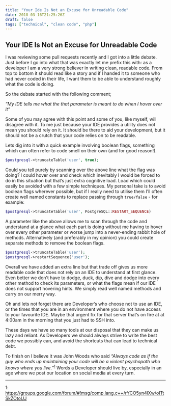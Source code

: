 ```yaml
---
title: "Your Ide Is Not an Excuse for Unreadable Code"
date: 2018-03-16T21:25:26Z
draft: false
tags: ["technical", "clean code", "php"]
---
```


## Your IDE Is Not an Excuse for Unreadable Code

I was reviewing some pull requests recently and I got into a  little debate. Just before I go into what that was exactly let me prefix this with: as a developer I am a very strong believer in writing clean, readable code. From top to bottom it should read like a story and if I handed it to someone who had never coded in their life, I want them to be able to understand roughly what the code is doing.

So the debate started with the following comment;

_“My IDE tells me what the that parameter is meant to do when I hover over it”_

Some of you may agree with this point and some of you, like myself, will disagree with it. To me just because your IDE provides a utility does not mean you should rely on it. It should be there to aid your development, but it should not be a crutch that your code relies on to be readable.

Lets dig into it with a quick example involving boolean flags, something which can often refer to code smell on their own (and for good reason!).


```php
$postgresql->truncateTable('user', true);
```


Could you tell purely by scanning over the above line what the flag was doing? I could hover over and check which inevitably I would be forced to do in this situation but that’s just extra cognitive load. Load which could easily be avoided with a few simple techniques. My personal take is to avoid boolean flags wherever possible, but if I really need to utilise them I’ll often create well named constants to replace passing through `true/false` - for example:

```php
$postgresql->truncateTable('user', PostgreSQL::RESTART_SEQUENCE)
```


A parameter like the above allows me to scan through the code and understand at a glance what each part is doing without me having to hover over every other parameter or worse jump into a never-ending rabbit hole of methods. Alternatively (and preferably in my opinion) you could create separate methods to remove the boolean flags.

```php
$postgresql->truncateTable('user');
$postgresql->restartSequence('user');
```


Overall we have added an extra line but that trade off gives us more readable code that does not rely on an IDE to understand at first glance. Even better we don’t have to dodge, duck, dip, dive and dodge into every other method to check its parameters, or what the flags mean if our IDE does not support hovering hints. We simply read well named methods and carry on our merry way.

Oh and lets not forget there are Developer’s who choose not to use an IDE, or the times that you are in an environment where you do not have access to your favourite IDE. Maybe that urgent fix for that server that’s on fire at at 4:00am in the morning that you just had to SSH into.

These days we have so many tools at our disposal that they can make us lazy and reliant. As Developers we should always strive to write the best code we possibly can, and avoid the shortcuts that can lead to technical debt.

To finish on I believe it was John Woods who said _“Always code as if the guy who ends up maintaining your code will be a violent psychopath who knows where you live.”_<sup>[1](#quote-source)</sup> Words a Developer should live by, especially in an age where we post our location on social media at every turn.

---
<a name="quote-source">1</a>: https://groups.google.com/forum/#!msg/comp.lang.c++/rYCO5yn4lXw/oITtSkZOtoUJ
